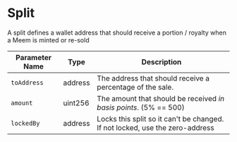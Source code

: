 # Split

A split defines a wallet address that should receive a portion / royalty when a Meem is minted or re-sold

| Parameter Name | Type    | Description                                                                  |
| -------------- | ------- | ---------------------------------------------------------------------------- |
| `toAddress`    | address | The address that should receive a percentage of the sale.                    |
| `amount`       | uint256 | The amount that should be received _in basis points_. (5% == 500)            |
| `lockedBy`     | address | Locks this split so it can't be changed. If not locked, use the zero-address |
